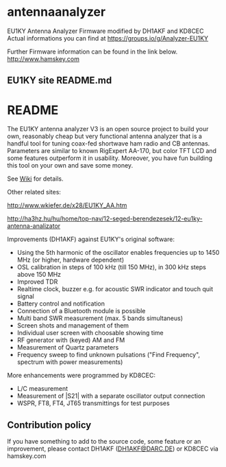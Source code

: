 # antennaanalyzer
EU1KY Antenna Analyzer Firmware modified by DH1AKF and KD8CEC
Actual informations you can find at https://groups.io/g/Analyzer-EU1KY

Further Firmware information can be found in the link below.
http://www.hamskey.com

EU1KY site README.md
---------------------------------------------------
# README #

The EU1KY antenna analyzer V3 is an open source project to build your own, reasonably cheap but very functional antenna analyzer that is a handful tool for tuning coax-fed shortwave ham radio and CB antennas. Parameters are similar to known RigExpert AA-170, but color TFT LCD and some features outperform it in usability. Moreover, you have fun building this tool on your own and save some money.

See [Wiki](https://bitbucket.org/kuchura/eu1ky_aa_v3/wiki/Home) for details.

Other related sites: 

http://www.wkiefer.de/x28/EU1KY_AA.htm

http://ha3hz.hu/hu/home/top-nav/12-seged-berendezesek/12-eu1ky-antenna-analizator

Improvements (DH1AKF) against EU1KY's original software:
- Using the 5th harmonic of the oscillator enables frequencies up to  1450 MHz (or higher, hardware dependent)
- OSL calibration in steps of 100 kHz (till 150 MHz), in 300 kHz steps above 150 MHz
- Improved TDR
- Realtime clock, buzzer e.g. for acoustic SWR indicator and touch quit signal
- Battery control and notification
- Connection of a Bluetooth module is possible
- Multi band SWR measurement (max. 5 bands simultaneus)
- Screen shots and management of them
- Individual user screen with choosable showing time
- RF generator with (keyed) AM and FM
- Measurement of Quartz parameters
- Frequency sweep to find unknown pulsations ("Find Frequency", spectrum with power measurements)

More enhancements were programmed by KD8CEC:
- L/C measurement
- Measurement of |S21| with a separate oscillator output connection
- WSPR, FT8, FT4, JT65 transmittings for test purposes

## Contribution policy ##

If you have something to add to the source code, some feature or an improvement, please contact DH1AKF (DH1AKF@DARC.DE) or KD8CEC via hamskey.com

